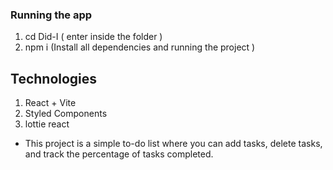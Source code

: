 ### Running the app

1. cd Did-I ( enter inside the folder )
2. npm i (Install all dependencies and running the project )

## Technologies

1. React + Vite
2. Styled Components
3. lottie react

- This project is a simple to-do list where you can add tasks, delete tasks, and track the percentage of tasks completed.
